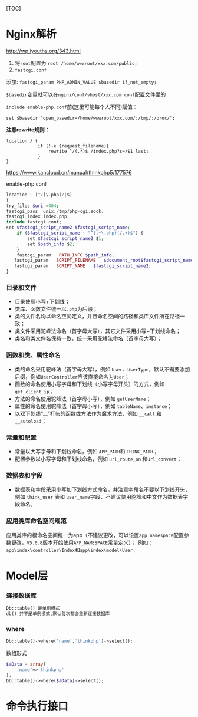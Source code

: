 [TOC]



# Nginx解析

http://wp.iyouths.org/343.html

1. 将`root`配置为 `root /home/wwwroot/xxx.com/public;`
2. `fastcgi.conf`

添加: `fastcgi_param PHP_ADMIN_VALUE $basedir if_not_empty;`

`$basedir`变量就可以在`nginx/conf/vhost/xxx.com.conf`配置文件里的

`include enable-php.conf`前(这里可能每个人不同)赋值：

`set $basedir "open_basedir=/home/wwwroot/xxx.com/:/tmp/:/proc/";`

**注意rewrite规则：**

```shell
location / {
            if (!-e $request_filename){
                rewrite ^/(.*)$ /index.php?s=/$1 last;
            }
}
```



https://www.kancloud.cn/manual/thinkphp5/177576

enable-php.conf

```php
location ~ [^/]\.php(/|$)
{
try_files $uri =404;
fastcgi_pass  unix:/tmp/php-cgi.sock;
fastcgi_index index.php;
include fastcgi.conf;
set $fastcgi_script_name2 $fastcgi_script_name;
    if ($fastcgi_script_name ~ "^(.+\.php)(/.+)$") {
        set $fastcgi_script_name2 $1;
        set $path_info $2;
    }
    fastcgi_param   PATH_INFO $path_info;
   fastcgi_param   SCRIPT_FILENAME   $document_root$fastcgi_script_name2;
   fastcgi_param   SCRIPT_NAME   $fastcgi_script_name2;
}
```



### 目录和文件

- 目录使用小写+下划线；
- 类库、函数文件统一以`.php`为后缀；
- 类的文件名均以命名空间定义，并且命名空间的路径和类库文件所在路径一致；
- 类文件采用驼峰法命名（首字母大写），其它文件采用小写+下划线命名；
- 类名和类文件名保持一致，统一采用驼峰法命名（首字母大写）；

### 函数和类、属性命名

- 类的命名采用驼峰法（首字母大写），例如 `User`、`UserType`，默认不需要添加后缀，例如`UserController`应该直接命名为`User`；
- 函数的命名使用小写字母和下划线（小写字母开头）的方式，例如 `get_client_ip`；
- 方法的命名使用驼峰法（首字母小写），例如 `getUserName`；
- 属性的命名使用驼峰法（首字母小写），例如 `tableName`、`instance`；
- 以双下划线“__”打头的函数或方法作为魔术方法，例如 `__call` 和 `__autoload`；

### 常量和配置

- 常量以大写字母和下划线命名，例如 `APP_PATH`和 `THINK_PATH`；
- 配置参数以小写字母和下划线命名，例如 `url_route_on` 和`url_convert`；

### 数据表和字段

- 数据表和字段采用小写加下划线方式命名，并注意字段名不要以下划线开头，例如 `think_user` 表和 `user_name`字段，不建议使用驼峰和中文作为数据表字段命名。

### 应用类库命名空间规范

应用类库的根命名空间统一为app（不建议更改，可以设置`app_namespace`配置参数更改，`V5.0.8`版本开始使用`APP_NAMESPACE`常量定义）；
例如：`app\index\controller\Index`和`app\index\model\User`。



# Model层

### 连接数据库

```php
Db::table() 是单例模式
db() 并不是单例模式,默认每次都会重新连接数据库
```

### where

```php
Db::table()->where('name','thinkphp')->select();
```

数组形式

```php
$aData = array(
	'name'=>'thinkphp'
);
Db::table()->where($aData)->select();
```



# 命令执行接口

























